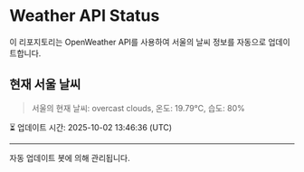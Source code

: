 
# Weather API Status

이 리포지토리는 OpenWeather API를 사용하여 서울의 날씨 정보를 자동으로 업데이트합니다.

## 현재 서울 날씨
> 서울의 현재 날씨: overcast clouds, 온도: 19.79°C, 습도: 80%

⏳ 업데이트 시간: 2025-10-02 13:46:36 (UTC)

---
자동 업데이트 봇에 의해 관리됩니다.
